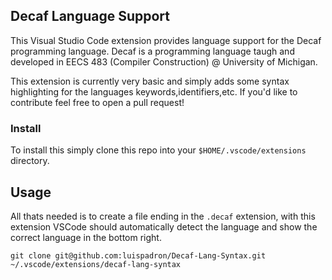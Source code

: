 ## Decaf Language Support

This Visual Studio Code extension provides language support for the Decaf programming language. Decaf is a programming language taugh and developed in EECS 483 (Compiler Construction) @ University of Michigan.

This extension is currently very basic and simply adds some syntax highlighting for the languages keywords,identifiers,etc. If you'd like to contribute feel free to open a pull request!

### Install

To install this simply clone this repo into your `$HOME/.vscode/extensions` directory.

## Usage

All thats needed is to create a file ending in the `.decaf` extension, with this extension VSCode should automatically detect the language and show the correct language in the bottom right.

```shell
git clone git@github.com:luispadron/Decaf-Lang-Syntax.git ~/.vscode/extensions/decaf-lang-syntax
```
